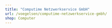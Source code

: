 ```yaml
---
title: "Computime Netzwerkservice GmbH"
url: /voegelsen/computime-netzwerkservice-gmbh/
shop: Computer
---
```


